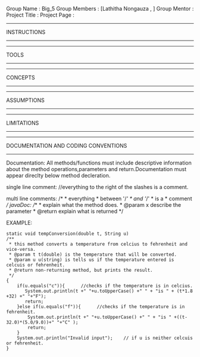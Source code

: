 Group Name : Big_5
Group Members : [Lathitha Nongauza , ]
Group Mentor : 
Project Title :
Project Page :

************
INSTRUCTIONS
************
*****
TOOLS
*****
********
CONCEPTS
********
***********
ASSUMPTIONS
***********
***********
LIMITATIONS
***********
*************************************
DOCUMENTATION AND CODING CONVENTIONS
*************************************
Documentation:
All methods/functions must include descriptive information about the method operations,parameters and return.Documentation must appear direclty below method decleration.

single line comment: //everything to the right of the slashes is a comment.

multi line comments: /* 
                      * everything 
                      * between '/*'
                      * and '*/'
                      * is a
                      * comment
                      */
javaDoc: /**
          * explain what the method does.
          * @param x describe the parameter
          * @return explain what is returned
          */

EXAMPLE:

    static void tempConversion(double t, String u)
    /**
     * this method converts a temperature from celcius to fehrenheit and vice-versa.
     * @param t t(double) is the temperature that will be converted.
     * @param u u(string) is tells us if the temperature entered is celcuis or fehrenheit.
     * @return non-returning method, but prints the result.
     */
    {
        if(u.equals("c")){      //checks if the temperature is in celcius.
           System.out.println(t +" "+u.toUpperCase() +" " + "is " + (t*1.8 +32) +" "+"F");
           return;
        }else if(u.equals("f")){      //checks if the temperature is in fehrenheit.
            System.out.println(t +" "+u.toUpperCase() +" " + "is " +((t-32.0)*(5.0/9.0))+" "+"C" );
            return;
        }
        System.out.println("Invalid input");    // if u is neither celcuis or fehrenheit.
    }
 
    
    
